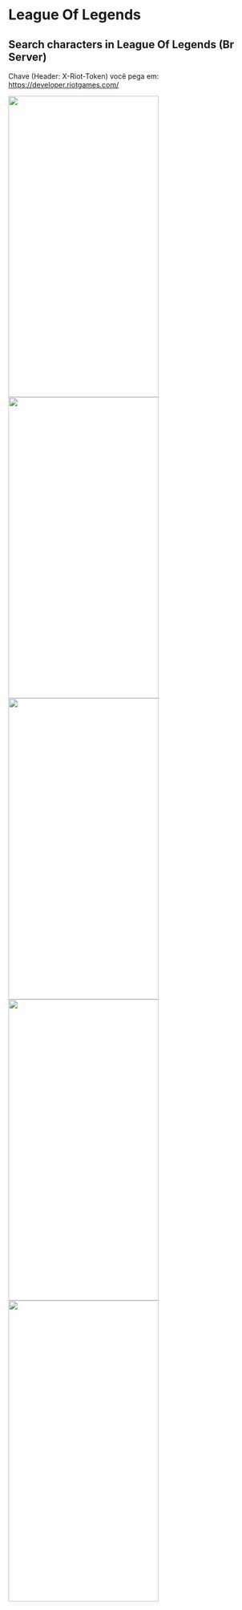 # League Of Legends


## Search characters in League Of Legends (Br Server)


Chave (Header: X-Riot-Token) você pega em: https://developer.riotgames.com/



<img src="https://user-images.githubusercontent.com/100291684/198746351-9f8d2451-7e17-4ce2-997a-d1028aecd43a.jpeg" width="300" height="600" />
<img src="https://user-images.githubusercontent.com/100291684/198746360-2b590fc3-0da5-41dd-b60e-aa925d522bd4.jpeg" width="300" height="600" />
<img src="https://user-images.githubusercontent.com/100291684/198746616-05d4474c-321b-4761-b2ff-a2856ba0241d.jpeg" width="300" height="600" />
<img src="https://user-images.githubusercontent.com/100291684/198746362-07b1b3d4-96bb-43c7-90d9-600a08a4c5f0.jpeg" width="300" height="600" />
<img src="https://user-images.githubusercontent.com/100291684/198746365-d07d4d53-a4ec-4f4e-9035-74cd4b88c6b4.jpeg" width="300" height="600" />




